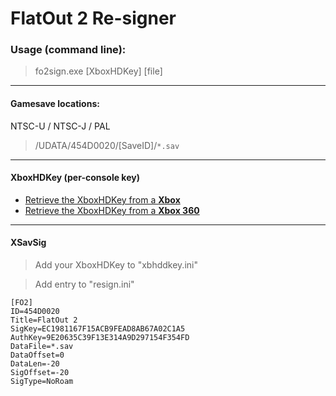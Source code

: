 # FlatOut 2 Re-signer


### Usage (command line):
> fo2sign.exe [XboxHDKey] [file]


------

#### Gamesave locations:

NTSC-U / NTSC-J / PAL
> /UDATA/454D0020/[SaveID]/`*.sav`


------

#### XboxHDKey (per-console key)

* [Retrieve the XboxHDKey from a **Xbox** ](https://github.com/feudalnate/Original-Xbox-Gamesave-Resigners/blob/master/XboxHDKey.md#retrieving-the-xboxhdkey-from-the-xbox)
* [Retrieve the XboxHDKey from a **Xbox 360** ](https://github.com/feudalnate/Original-Xbox-Gamesave-Resigners/blob/master/XboxHDKey.md#retrieving-the-xboxhdkey-from-the-xbox-360)

------

#### XSavSig

> Add your XboxHDKey to "xbhddkey.ini"

> Add entry to "resign.ini"

```
[FO2]
ID=454D0020
Title=FlatOut 2
SigKey=EC1981167F15ACB9FEAD8AB67A02C1A5
AuthKey=9E20635C39F13E314A9D297154F354FD
DataFile=*.sav
DataOffset=0
DataLen=-20
SigOffset=-20
SigType=NoRoam
```
